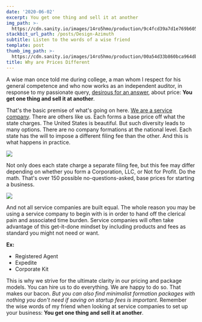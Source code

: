 ```yaml
---
date: '2020-06-02'
excerpt: You get one thing and sell it at another
img_path: >-
  https://cdn.sanity.io/images/14ro5hmo/production/9c4fcd39a7d1e769b605c975bfd6258b68a66d5d-1280x927.jpg
stackbit_url_path: /posts/Design-Azimuth
subtitle: Listen to the words of a wise friend
template: post
thumb_img_path: >-
  https://cdn.sanity.io/images/14ro5hmo/production/00a54d33b860bca964dbf6fbad122edce6d131b6-700x507.jpg
title: Why are Prices Different
---
```

A wise man once told me during college, a man whom I respect for his general competence and who now works as an independent auditor, in response to my passionate query, [desirous for an answer](https://medium.com/@cburniske/theory-follows-price-follows-theory-304ef97d1b71), about price: **You get one thing and sell it at another**.

That's the basic premise of what's going on here. [We are a service company](https://cbessential.services/about/). There are others like us. Each forms a base price off what the state charges. The United States is beautiful. But such diversity leads to many options. There are no company formations at the national level. Each state has the will to impose a different filing fee than the other. And this is what happens in practice.

![](https://www.uscis.gov/sites/default/files/images/Image%20Repository/Check-Image2.jpg)

Not only does each state charge a separate filing fee, but this fee may differ depending on whether you form a Corporation, LLC, or Not for Profit. Do the math. That's over 150 possible no-questions-asked, base prices for starting a business.

![](https://ilsenaterepublicans.blob.core.windows.net/dnnmigration/Portals/0/Infographics/Before_After_Chart_12-20-17_Facebook.jpg)  

And not all service companies are built equal. The whole reason you may be using a service company to begin with is in order to hand off the clerical pain and associated time burden. Service companies will often take advantage of this get-it-done mindset by including products and fees as standard you might not need or want.

**Ex:** 
- Registered Agent
- Expedite
- Corporate Kit

This is why we strive for the ultimate clarity in our pricing and package models. You can hire us to do everything. We are happy to do so. That makes our bacon. _But you can also find minimalist formation packages with nothing you don't need if saving on startup fees is important_. Remember the wise words of my friend when looking at service companies to set up your business: **You get one thing and sell it at another**.
